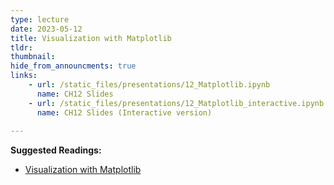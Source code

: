 ```yaml
---
type: lecture
date: 2023-05-12
title: Visualization with Matplotlib
tldr: 
thumbnail: 
hide_from_announcments: true
links: 
    - url: /static_files/presentations/12_Matplotlib.ipynb
      name: CH12 Slides 
    - url: /static_files/presentations/12_Matplotlib_interactive.ipynb
      name: CH12 Slides (Interactive version)
      
---
```

**Suggested Readings:**
- [Visualization with Matplotlib](12_Matplotlib.ipynb)



